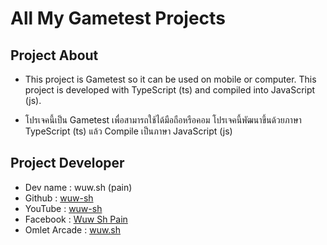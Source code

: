 # All My Gametest Projects

## Project About
- This project is Gametest so it can be used on mobile or computer. This project is developed with TypeScript (ts) and compiled into JavaScript (js).

- โปรเจคนี้เป็น Gametest เพื่อสามารถใช้ได้มือถือหรือคอม โปรเจคนี้พัฒนาขึ้นด้วยภาษา TypeScript (ts) แล้ว Compile เป็นภาษา JavaScript (js)
## Project Developer
- Dev name : wuw.sh (pain)
- Github : [wuw-sh](https://github.com/wuw-sh)
- YouTube : [wuw-sh](https://m.youtube.com/channel/UCT940bL6xp9HUJ0toiTkxrQ)
- Facebook : [Wuw Sh Pain](https://www.facebook.com/profile.php?id=100024781637005)
- Omlet Arcade : [wuw.sh](https://omlet.gg/profile/wuw.sh)